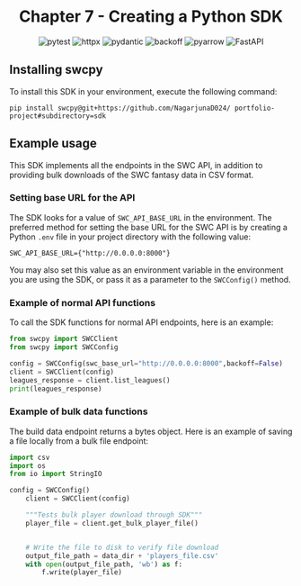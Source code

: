<div align="center">

# Chapter 7 - Creating a Python SDK
![pytest](https://img.shields.io/badge/Test-pytest-%23624CAA?logo=pytest&logoColor=white)
![httpx](https://img.shields.io/badge/HTTP-httpx-%23228BE6?logo=python&logoColor=white)
![pydantic](https://img.shields.io/badge/Data-pydantic-%23E83A59?logo=python&logoColor=white)
![backoff](https://img.shields.io/badge/Retry-backoff-%237952B3?logo=python&logoColor=white)
![pyarrow](https://img.shields.io/badge/Data-pyarrow-%2350C878?logo=apachearrow&logoColor=white)
![FastAPI](https://img.shields.io/badge/API-FastAPI-teal?logo=fastapi&logoColor=white)
</div>



## Installing swcpy

To install this SDK in your environment, execute the following command:

`pip install swcpy@git+https://github.com/NagarjunaD024/
 portfolio-project#subdirectory=sdk`

## Example usage

This SDK implements all the endpoints in the SWC API, in addition to providing 
bulk downloads of the SWC fantasy data in CSV format.

### Setting base URL for the API
The SDK looks for a value of `SWC_API_BASE_URL` in the environment. The preferred 
method for setting the base URL for the SWC API is by creating a Python 
`.env` file in your project directory with the following value:

```
SWC_API_BASE_URL={"http://0.0.0.0:8000"}
```

You may also set this value as an environment variable in the environment you 
are using the SDK, or pass it as a parameter to the `SWCConfig()` method.


### Example of normal API functions

To call the SDK functions for normal API endpoints, here is an example:

```python
from swcpy import SWCClient
from swcpy import SWCConfig

config = SWCConfig(swc_base_url="http://0.0.0.0:8000",backoff=False)
client = SWCClient(config)    
leagues_response = client.list_leagues()
print(leagues_response)
```

### Example of bulk data functions

The build data endpoint returns a bytes object. Here is an example of saving 
a file locally from a bulk file endpoint:

```python
import csv
import os
from io import StringIO

config = SWCConfig()
    client = SWCClient(config)    

    """Tests bulk player download through SDK"""
    player_file = client.get_bulk_player_file()


    # Write the file to disk to verify file download
    output_file_path = data_dir + 'players_file.csv'
    with open(output_file_path, 'wb') as f:
        f.write(player_file)
```
